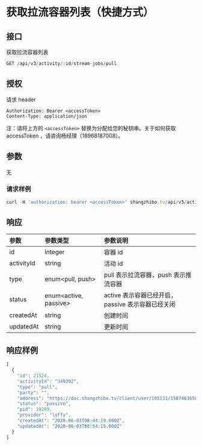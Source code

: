 # 获取拉流容器列表（快捷方式）

## 接口

获取拉流容器列表

```javascript
GET /api/v3/activity/:id/stream-jobs/pull
```

## 授权

请求 header

```http
Authorization: Bearer <accessToken>
Content-Type: application/json
```

注：请将上方的 `<accessToken>` 替换为分配给您的秘钥串。关于如何获取 accessToken ，请咨询杨经理（18968187008）。

## 参数

无

### 请求样例

```javascript
curl -H 'authorization: bearer <accessToken>' shangzhibo.tv/api/v3/activity/8930091/stream-jobs/pull
```

## 响应

| 参数 | 参数类型 | 参数说明 |
| :--- | :--- | :--- |
| id | integer | 容器 id |
| activityId | string | 活动 id |
| type | enum&lt;pull, push&gt; | pull 表示拉流容器，push 表示推流容器 |
| status | enum&lt;active, passive&gt; | active 表示容器已经开启，passive 表示容器已经关闭 |
| createdAt | string | 创建时间 |
| updatedAt | string | 更新时间 |

## 响应样例

```javascript
[
  {
    "id": 21524,
    "activityId": "349392",
    "type": "pull",
    "party": "",
    "address": "https://doc.shangzhibo.tv/client/user/105131/1587463656049/1587463656049.mp4",
    "status": "passive",
    "pid": 19209,
    "provider": "luffy",
    "createdAt": "2020-06-03T08:44:19.000Z",
    "updatedAt": "2020-06-03T08:54:15.000Z"
  }
]
```

